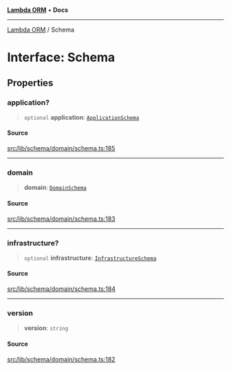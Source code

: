 [**Lambda ORM**](../README.md) • **Docs**

***

[Lambda ORM](../README.md) / Schema

# Interface: Schema

## Properties

### application?

> `optional` **application**: [`ApplicationSchema`](ApplicationSchema.md)

#### Source

[src/lib/schema/domain/schema.ts:185](https://github.com/lambda-orm/lambdaorm-base/blob/7ab89b6bcd2fea05971e688ab15feca3a500d972/src/lib/schema/domain/schema.ts#L185)

***

### domain

> **domain**: [`DomainSchema`](DomainSchema.md)

#### Source

[src/lib/schema/domain/schema.ts:183](https://github.com/lambda-orm/lambdaorm-base/blob/7ab89b6bcd2fea05971e688ab15feca3a500d972/src/lib/schema/domain/schema.ts#L183)

***

### infrastructure?

> `optional` **infrastructure**: [`InfrastructureSchema`](InfrastructureSchema.md)

#### Source

[src/lib/schema/domain/schema.ts:184](https://github.com/lambda-orm/lambdaorm-base/blob/7ab89b6bcd2fea05971e688ab15feca3a500d972/src/lib/schema/domain/schema.ts#L184)

***

### version

> **version**: `string`

#### Source

[src/lib/schema/domain/schema.ts:182](https://github.com/lambda-orm/lambdaorm-base/blob/7ab89b6bcd2fea05971e688ab15feca3a500d972/src/lib/schema/domain/schema.ts#L182)
